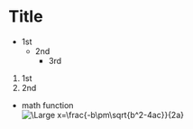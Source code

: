 Title
=====

- 1st     
    - 2nd    
        - 3rd    

1. 1st   
2. 2nd   

- math function    
    <img src="https://latex.codecogs.com/svg.latex?\Large&space;x=\frac{-b\pm\sqrt{b^2-4ac}}{2a}" title="\Large x=\frac{-b\pm\sqrt{b^2-4ac}}{2a}" />